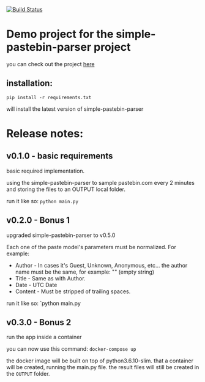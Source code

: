 [![Build Status](https://travis-ci.org/shlomikushchi/Simple-Pastebin-Parser.svg?branch=master)](https://travis-ci.org/shlomikushchi/Simple-Pastebin-Parser)

# Demo project for the simple-pastebin-parser project

you can check out the project [here](https://github.com/shlomikushchi/simple-pastebin-parser)

installation:
---
`pip install -r requirements.txt`

will install the latest version of simple-pastebin-parser

  Release notes:
===

v0.1.0 - basic requirements
---
basic required implementation.

using the simple-pastebin-parser to sample pastebin.com every 2 minutes and storing the files to an OUTPUT local folder. 

run it like so: `python main.py`



v0.2.0 - Bonus 1
---
upgraded simple-pastebin-parser to v0.5.0

Each one of the paste model's parameters must be normalized.
For example:
* Author - In cases it's Guest, Unknown, Anonymous, etc... the author name must be the same, for example: "" (empty string)
* Title - Same as with Author.
* Date - UTC Date
* Content - Must be stripped of trailing spaces.

run it like so: `python main.py

v0.3.0 - Bonus 2
--- 
run the app inside a container

you can now use this command:
`docker-compose up`

the docker image will be built on top of python3.6.10-slim. that a container will be created, running the main.py file.
the result files will still be created in the `OUTPUT` folder. 